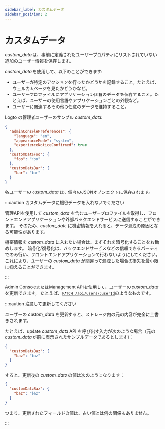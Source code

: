 ```yaml
---
sidebar_label: カスタムデータ
sidebar_position: 2
---
```


# カスタムデータ

_custom_data_ は、事前に定義されたユーザープロパティにリストされていない追加のユーザー情報を保存します。

_custom_data_ を使用して、以下のことができます:

- ユーザーが特定のアクションを行ったかどうかを記録すること。たとえば、ウェルカムページを見たかどうかなど。
- ユーザープロファイルにアプリケーション固有のデータを保存すること。たとえば、ユーザーの使用言語やアプリケーションごとの外観など。
- ユーザーに関連するその他の任意のデータを維持すること。

Logto の管理者ユーザーのサンプル _custom_data_:

```json
{
  "adminConsolePreferences": {
    "language": "en",
    "appearanceMode": "system",
    "experienceNoticeConfirmed": true
  },
  "customDataFoo": {
    "foo": "foo"
  },
  "customDataBar": {
    "bar": "bar"
  }
}
```

各ユーザーの _custom_data_ は、個々のJSONオブジェクトに保存されます。

:::caution カスタムデータに機密データを入れないでください

管理APIを使用して _custom_data_ を含むユーザープロファイルを取得し、フロントエンドアプリケーションや外部バックエンドサービスに送信することができます。
そのため、_custom_data_ に機密情報を入れると、データ漏洩の原因となる可能性があります。

機密情報を _custom_data_ に入れたい場合は、まずそれを暗号化することをお勧めします。
暗号化/復号化は、バックエンドサービスなどの信頼できるパーティでのみ行い、フロントエンドアプリケーションで行わないようにしてください。
これにより、ユーザーの _custom_data_ が間違って漏洩した場合の損失を最小限に抑えることができます。

:::

Admin ConsoleまたはManagement APIを使用して、ユーザーの _custom_data_ を更新できます。
たとえば、<a href="/api/#tag/Users/paths/~1api~1users~1:userId/patch" target="_blank">`PATCH /api/users/:userId`</a>のようなものです。

:::caution 注意して更新してください

ユーザーの _custom_data_ を更新すると、ストレージ内の元の内容が完全に上書きされます。

たとえば、update _custom_data_ API を呼び出す入力が次のような場合（元の _custom_data_ が前に表示されたサンプルデータであるとします）：

```json
{
  "customDataBaz": {
    "baz": "baz"
  }
}
```

すると、更新後の _custom_data_ の値は次のようになります：

```json
{
  "customDataBaz": {
    "baz": "baz"
  }
}
```

つまり、更新されたフィールドの値は、古い値とは何の関係もありません。

:::